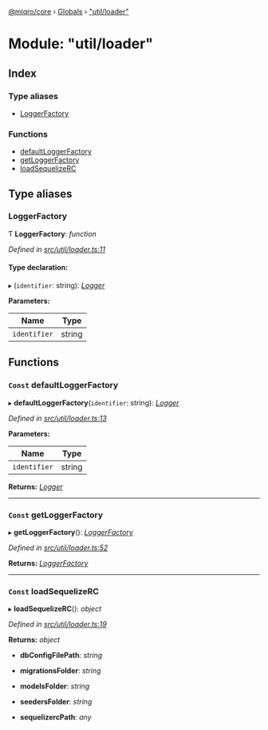 [@miqro/core](../README.md) › [Globals](../globals.md) › ["util/loader"](_util_loader_.md)

# Module: "util/loader"

## Index

### Type aliases

* [LoggerFactory](_util_loader_.md#loggerfactory)

### Functions

* [defaultLoggerFactory](_util_loader_.md#const-defaultloggerfactory)
* [getLoggerFactory](_util_loader_.md#const-getloggerfactory)
* [loadSequelizeRC](_util_loader_.md#const-loadsequelizerc)

## Type aliases

###  LoggerFactory

Ƭ **LoggerFactory**: *function*

*Defined in [src/util/loader.ts:11](https://github.com/claukers/miqro-core/blob/65c3631/src/util/loader.ts#L11)*

#### Type declaration:

▸ (`identifier`: string): *[Logger](../interfaces/_util_logger_.logger.md)*

**Parameters:**

Name | Type |
------ | ------ |
`identifier` | string |

## Functions

### `Const` defaultLoggerFactory

▸ **defaultLoggerFactory**(`identifier`: string): *[Logger](../interfaces/_util_logger_.logger.md)*

*Defined in [src/util/loader.ts:13](https://github.com/claukers/miqro-core/blob/65c3631/src/util/loader.ts#L13)*

**Parameters:**

Name | Type |
------ | ------ |
`identifier` | string |

**Returns:** *[Logger](../interfaces/_util_logger_.logger.md)*

___

### `Const` getLoggerFactory

▸ **getLoggerFactory**(): *[LoggerFactory](_util_loader_.md#loggerfactory)*

*Defined in [src/util/loader.ts:52](https://github.com/claukers/miqro-core/blob/65c3631/src/util/loader.ts#L52)*

**Returns:** *[LoggerFactory](_util_loader_.md#loggerfactory)*

___

### `Const` loadSequelizeRC

▸ **loadSequelizeRC**(): *object*

*Defined in [src/util/loader.ts:19](https://github.com/claukers/miqro-core/blob/65c3631/src/util/loader.ts#L19)*

**Returns:** *object*

* **dbConfigFilePath**: *string*

* **migrationsFolder**: *string*

* **modelsFolder**: *string*

* **seedersFolder**: *string*

* **sequelizercPath**: *any*
